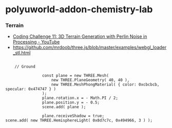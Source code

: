 polyuworld-addon-chemistry-lab
==============================
### Terrain
- [Coding Challenge 11: 3D Terrain Generation with Perlin Noise in Processing - YouTube](https://www.youtube.com/watch?v=IKB1hWWedMk)
- https://github.com/mrdoob/three.js/blob/master/examples/webgl_loader_stl.html
```

    // Ground

				const plane = new THREE.Mesh(
					new THREE.PlaneGeometry( 40, 40 ),
					new THREE.MeshPhongMaterial( { color: 0xcbcbcb, specular: 0x474747 } )
				);
				plane.rotation.x = - Math.PI / 2;
				plane.position.y = - 0.5;
				scene.add( plane );

				plane.receiveShadow = true;
scene.add( new THREE.HemisphereLight( 0x8d7c7c, 0x494966, 3 ) );
```
